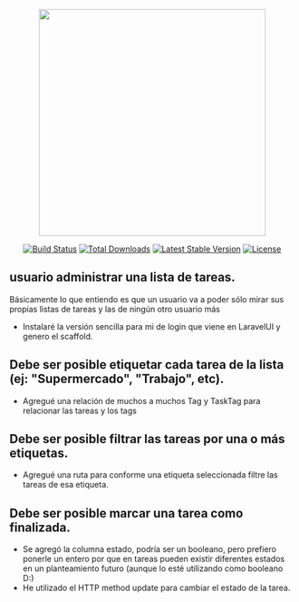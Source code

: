 <p align="center"><a href="https://laravel.com" target="_blank"><img src="https://raw.githubusercontent.com/laravel/art/master/logo-lockup/5%20SVG/2%20CMYK/1%20Full%20Color/laravel-logolockup-cmyk-red.svg" width="400"></a></p>

<p align="center">
<a href="https://travis-ci.org/laravel/framework"><img src="https://travis-ci.org/laravel/framework.svg" alt="Build Status"></a>
<a href="https://packagist.org/packages/laravel/framework"><img src="https://img.shields.io/packagist/dt/laravel/framework" alt="Total Downloads"></a>
<a href="https://packagist.org/packages/laravel/framework"><img src="https://img.shields.io/packagist/v/laravel/framework" alt="Latest Stable Version"></a>
<a href="https://packagist.org/packages/laravel/framework"><img src="https://img.shields.io/packagist/l/laravel/framework" alt="License"></a>
</p>

## usuario administrar una lista de tareas.
Básicamente lo que entiendo es que un usuario va a poder sólo mirar sus propias listas de tareas y las de ningún otro usuario más
-   Instalaré la versión sencilla para mi de login que viene en LaravelUI y genero el scaffold. 
## Debe ser posible etiquetar cada tarea de la lista (ej: "Supermercado", "Trabajo", etc).
- Agregué una relación de muchos a muchos Tag y TaskTag para relacionar las tareas y los tags
## Debe ser posible filtrar las tareas por una o más etiquetas.
- Agregué una ruta para conforme una etiqueta seleccionada filtre las tareas de esa etiqueta.
## Debe ser posible marcar una tarea como finalizada.
- Se agregó la columna estado, podría ser un booleano, pero prefiero ponerle un entero por que en tareas pueden existir diferentes estados en un planteamiento futuro (aunque lo esté utilizando como booleano D:)
- He utilizado el HTTP method update para cambiar el estado de la tarea.
